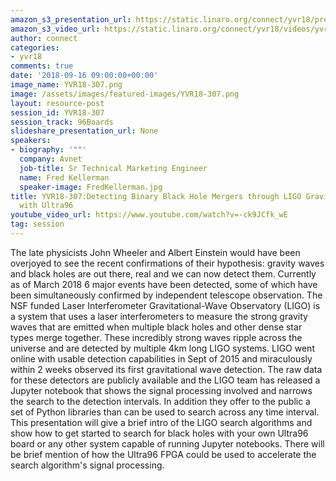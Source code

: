 ```yaml
---
amazon_s3_presentation_url: https://static.linaro.org/connect/yvr18/presentations/yvr18-307.pdf
amazon_s3_video_url: https://static.linaro.org/connect/yvr18/videos/yvr18-307.mp4
author: connect
categories:
- yvr18
comments: true
date: '2018-09-16 09:00:00+00:00'
image_name: YVR18-307.png
image: /assets/images/featured-images/YVR18-307.png
layout: resource-post
session_id: YVR18-307
session_track: 96Boards
slideshare_presentation_url: None
speakers:
- biography: '""'
  company: Avnet
  job-title: Sr Technical Marketing Engineer
  name: Fred Kellerman
  speaker-image: FredKellerman.jpg
title: YVR18-307:Detecting Binary Black Hole Mergers through LIGO Gravity Wave Measurements
  with Ultra96
youtube_video_url: https://www.youtube.com/watch?v=-ck9JCfk_wE
tag: session
---
```


The late physicists John Wheeler and Albert Einstein would have been overjoyed to see the recent confirmations of their hypothesis: gravity waves and black holes are out there, real and we can now detect them.  Currently as of March 2018 6 major events have been detected, some of which have been simultaneously confirmed by independent telescope observation.  The NSF funded Laser Interferometer Gravitational-Wave Observatory (LIGO) is a system that uses a laser interferometers to measure the strong gravity waves that are emitted when multiple black holes and other dense star types merge together.  These incredibly strong waves ripple across the universe and are detected by multiple 4km long LIGO systems.  LIGO went online with usable detection capabilities in Sept of 2015 and miraculously within 2 weeks observed its first gravitational wave detection. The raw data for these detectors are publicly available and the LIGO team has released a Jupyter notebook that shows the signal processing involved and narrows the search to the detection intervals.  In addition they offer to the public a set of Python libraries than can be used to search across any time interval.  This presentation will give a brief intro of the LIGO search algorithms and show how to get started to search for black holes with your own Ultra96 board or any other system capable of running Jupyter notebooks.  There will be brief mention of how the Ultra96 FPGA could be used to accelerate the search algorithm's signal processing.